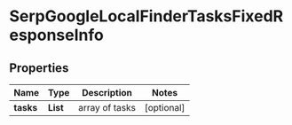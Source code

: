 # SerpGoogleLocalFinderTasksFixedResponseInfo


## Properties

| Name | Type | Description | Notes |
|------------ | ------------- | ------------- | -------------|
**tasks** | **List<SerpGoogleLocalFinderTasksFixedTaskInfo>** | array of tasks |[optional]|